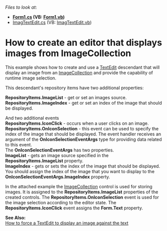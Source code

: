 <!-- default file list -->
*Files to look at*:

* **[Form1.cs](./CS/ImageTextEdit/Form1.cs) (VB: [Form1.vb](./VB/ImageTextEdit/Form1.vb))**
* [ImagTextEdit.cs](./CS/ImageTextEdit/ImagTextEdit.cs) (VB: [ImagTextEdit.vb](./VB/ImageTextEdit/ImagTextEdit.vb))
<!-- default file list end -->
# How to create an editor that displays images from ImageCollection


<p>This example shows how to create and use a <a href="http://documentation.devexpress.com/#WindowsForms/clsDevExpressXtraEditorsTextEdittopic">TextEdit</a> descendant that will display an image from an <a href="http://documentation.devexpress.com/#CoreLibraries/clsDevExpressUtilsImageCollectiontopic">ImageCollection</a> and provide the capability of runtime image selection.</p><p>This descendant's repository items have two additional properties:</p><p><strong>RepositoryItems.ImageList</strong> - get or set an images source.<br />
<strong>RepositoryItems.ImageIndex</strong> - get or set an index of the image that should be displayed.</p><p>And two additional events<br />
<strong>RepositoryItems.IconClick</strong> - occurs when a user clicks on an image.<br />
<strong>RepositoryItems.OnIconSelection</strong> - this event can be used to specify the index of the image that should be displayed. The event handler receives an argument of the <strong>OnIconSelectionEventArgs</strong> type for providing data related to this event.<br />
The <strong>OnIconSelectionEventArgs</strong> has two properties.<br />
<strong>ImageList</strong> - gets an image source specified in the <strong>RepositoryItems.ImageList</strong> property.<br />
<strong>ImageIndex</strong> - gets or sets the index of the image that should be displayed.<br />
You should assign the index of the image that you want to display to the <strong>OnIconSelectionEventArgs.ImageIndex</strong> property.</p><p>In the attached example the <a href="http://documentation.devexpress.com/#CoreLibraries/clsDevExpressUtilsImageCollectiontopic">ImageCollection</a> control is used for storing images. It is assigned to the <strong>RepositoryItems.ImageList</strong> properties of the created controls. The <strong>RepositoryItems.OnIconSelection</strong> event is used for the image selection according to the editor state. The <strong>RepositoryItems.IconClick</strong> event assigns the <strong>Form.Text</strong> property.</p><p><strong>See Also:</strong><br />
<a href="https://www.devexpress.com/Support/Center/p/K18336">How to force a TextEdit to display an image against the text </a></p>

<br/>


